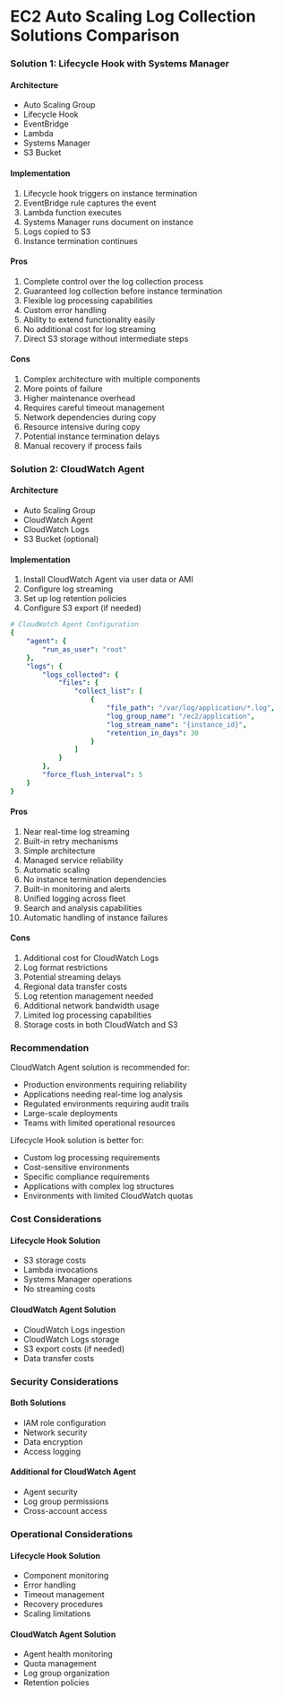 # EC2 Auto Scaling Log Collection Solutions Comparison

### Solution 1: Lifecycle Hook with Systems Manager

#### Architecture

* Auto Scaling Group
* Lifecycle Hook
* EventBridge
* Lambda
* Systems Manager
* S3 Bucket

#### Implementation

1. Lifecycle hook triggers on instance termination
2. EventBridge rule captures the event
3. Lambda function executes
4. Systems Manager runs document on instance
5. Logs copied to S3
6. Instance termination continues

#### Pros

1. Complete control over the log collection process
2. Guaranteed log collection before instance termination
3. Flexible log processing capabilities
4. Custom error handling
5. Ability to extend functionality easily
6. No additional cost for log streaming
7. Direct S3 storage without intermediate steps

#### Cons

1. Complex architecture with multiple components
2. More points of failure
3. Higher maintenance overhead
4. Requires careful timeout management
5. Network dependencies during copy
6. Resource intensive during copy
7. Potential instance termination delays
8. Manual recovery if process fails

### Solution 2: CloudWatch Agent

#### Architecture

* Auto Scaling Group
* CloudWatch Agent
* CloudWatch Logs
* S3 Bucket (optional)

#### Implementation

1. Install CloudWatch Agent via user data or AMI
2. Configure log streaming
3. Set up log retention policies
4. Configure S3 export (if needed)

```yaml
# CloudWatch Agent Configuration
{
    "agent": {
        "run_as_user": "root"
    },
    "logs": {
        "logs_collected": {
            "files": {
                "collect_list": [
                    {
                        "file_path": "/var/log/application/*.log",
                        "log_group_name": "/ec2/application",
                        "log_stream_name": "{instance_id}",
                        "retention_in_days": 30
                    }
                ]
            }
        },
        "force_flush_interval": 5
    }
}
```

#### Pros

1. Near real-time log streaming
2. Built-in retry mechanisms
3. Simple architecture
4. Managed service reliability
5. Automatic scaling
6. No instance termination dependencies
7. Built-in monitoring and alerts
8. Unified logging across fleet
9. Search and analysis capabilities
10. Automatic handling of instance failures

#### Cons

1. Additional cost for CloudWatch Logs
2. Log format restrictions
3. Potential streaming delays
4. Regional data transfer costs
5. Log retention management needed
6. Additional network bandwidth usage
7. Limited log processing capabilities
8. Storage costs in both CloudWatch and S3

### Recommendation

CloudWatch Agent solution is recommended for:

* Production environments requiring reliability
* Applications needing real-time log analysis
* Regulated environments requiring audit trails
* Large-scale deployments
* Teams with limited operational resources

Lifecycle Hook solution is better for:

* Custom log processing requirements
* Cost-sensitive environments
* Specific compliance requirements
* Applications with complex log structures
* Environments with limited CloudWatch quotas

### Cost Considerations

#### Lifecycle Hook Solution

* S3 storage costs
* Lambda invocations
* Systems Manager operations
* No streaming costs

#### CloudWatch Agent Solution

* CloudWatch Logs ingestion
* CloudWatch Logs storage
* S3 export costs (if needed)
* Data transfer costs

### Security Considerations

#### Both Solutions

* IAM role configuration
* Network security
* Data encryption
* Access logging

#### Additional for CloudWatch Agent

* Agent security
* Log group permissions
* Cross-account access

### Operational Considerations

#### Lifecycle Hook Solution

* Component monitoring
* Error handling
* Timeout management
* Recovery procedures
* Scaling limitations

#### CloudWatch Agent Solution

* Agent health monitoring
* Quota management
* Log group organization
* Retention policies

